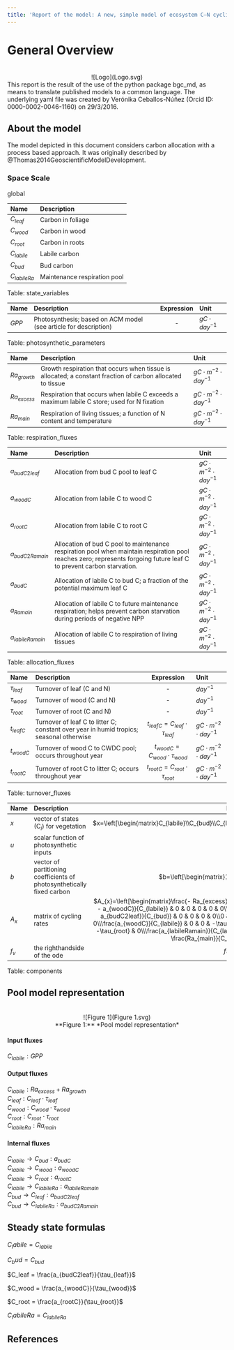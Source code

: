 ```yaml
---
title: 'Report of the model: A new, simple model of ecosystem C–N cycling and interactions (ACONITE), version: 1'
---
```

  
  
# General Overview  
  

<br>
<center>
![Logo](Logo.svg)
</center>
This report is the result of the use of the python package bgc_md, as means to translate published models to a common language.  The underlying yaml file was created by Verónika Ceballos-Núñez (Orcid ID: 0000-0002-0046-1160) on 29/3/2016.  
  
  
  
## About the model  
  
The model depicted in this document considers carbon allocation with a process based approach. It was originally described by @Thomas2014GeoscientificModelDevelopment.  
  
  
  
### Space Scale  
  
global
  
  
Name|Description  
:-----|:-----  
$C_{leaf}$|Carbon in foliage  
$C_{wood}$|Carbon in wood  
$C_{root}$|Carbon in roots  
$C_{labile}$|Labile carbon  
$C_{bud}$|Bud carbon  
$C_{labileRa}$|Maintenance respiration pool  
  Table: state_variables  
  
  
Name|Description|Expression|Unit  
:-----|:-----|:-----:|:-----  
$GPP$|Photosynthesis; based on ACM model (see article for description)|-|$gC\cdot day^{-1}$  
  Table: photosynthetic_parameters  
  
  
Name|Description|Unit  
:-----|:-----|:-----  
$Ra_{growth}$|Growth respiration that occurs when tissue is allocated; a constant fraction of carbon allocated to tissue|$gC\cdot m^{-2}\cdot day^{-1}$  
$Ra_{excess}$|Respiration that occurs when labile C exceeds a maximum labile C store; used for N fixation|$gC\cdot m^{-2}\cdot day^{-1}$  
$Ra_{main}$|Respiration of living tissues; a function of N content and temperature|$gC\cdot m^{-2}\cdot day^{-1}$  
  Table: respiration_fluxes  
  
  
Name|Description|Unit  
:-----|:-----|:-----  
$a_{budC2leaf}$|Allocation from bud C pool to leaf C|$gC\cdot m^{-2}\cdot day^{-1}$  
$a_{woodC}$|Allocation from labile C to wood C|$gC\cdot m^{-2}\cdot day^{-1}$  
$a_{rootC}$|Allocation from labile C to root C|$gC\cdot m^{-2}\cdot day^{-1}$  
$a_{budC2Ramain}$|Allocation of bud C pool to maintenance respiration pool when maintain respiration pool reaches zero; represents forgoing future leaf C to prevent carbon starvation.|$gC\cdot m^{-2}\cdot day^{-1}$  
$a_{budC}$|Allocation of labile C to bud C; a fraction of the potential maximum leaf C|$gC\cdot m^{-2}\cdot day^{-1}$  
$a_{Ramain}$|Allocation of labile C to future maintenance respiration; helps prevent carbon starvation during periods of negative NPP|$gC\cdot m^{-2}\cdot day^{-1}$  
$a_{labileRamain}$|Allocation of labile C to respiration of living tissues|$gC\cdot m^{-2}\cdot day^{-1}$  
  Table: allocation_fluxes  
  
  
Name|Description|Expression|Unit  
:-----|:-----|:-----:|:-----  
$\tau_{leaf}$|Turnover of leaf (C and N)|-|$day^{-1}$  
$\tau_{wood}$|Turnover of wood (C and N)|-|$day^{-1}$  
$\tau_{root}$|Turnover of root (C and N)|-|$day^{-1}$  
$t_{leafC}$|Turnover of leaf C to litter C; constant over year in humid tropics; seasonal otherwise|$t_{leafC}=C_{leaf}\cdot\tau_{leaf}$|$gC\cdot m^{-2}\cdot day^{-1}$  
$t_{woodC}$|Turnover of wood C to CWDC pool; occurs throughout year|$t_{woodC}=C_{wood}\cdot\tau_{wood}$|$gC\cdot m^{-2}\cdot day^{-1}$  
$t_{rootC}$|Turnover of root C to litter C; occurs throughout year|$t_{rootC}=C_{root}\cdot\tau_{root}$|$gC\cdot m^{-2}\cdot day^{-1}$  
  Table: turnover_fluxes  
  
  
Name|Description|Expression  
:-----|:-----|:-----:  
$x$|vector of states (C$_{i}$) for vegetation|$x=\left[\begin{matrix}C_{labile}\\C_{bud}\\C_{leaf}\\C_{wood}\\C_{root}\\C_{labileRa}\end{matrix}\right]$  
$u$|scalar function of photosynthetic inputs|$u=GPP$  
$b$|vector of partitioning coefficients of photosynthetically fixed carbon|$b=\left[\begin{matrix}1\\0\\0\\0\\0\\0\end{matrix}\right]$  
$A_{x}$|matrix of cycling rates|$A_{x}=\left[\begin{matrix}\frac{- Ra_{excess} - Ra_{growth} - a_{budC} - a_{labileRamain} - a_{rootC} - a_{woodC}}{C_{labile}} & 0 & 0 & 0 & 0 & 0\\\frac{a_{budC}}{C_{labile}} &\frac{- a_{budC2Ramain} - a_{budC2leaf}}{C_{bud}} & 0 & 0 & 0 & 0\\0 &\frac{a_{budC2leaf}}{C_{bud}} & -\tau_{leaf} & 0 & 0 & 0\\\frac{a_{woodC}}{C_{labile}} & 0 & 0 & -\tau_{wood} & 0 & 0\\\frac{a_{rootC}}{C_{labile}} & 0 & 0 & 0 & -\tau_{root} & 0\\\frac{a_{labileRamain}}{C_{labile}} &\frac{a_{budC2Ramain}}{C_{bud}} & 0 & 0 & 0 & -\frac{Ra_{main}}{C_{labileRa}}\end{matrix}\right]$  
$f_{v}$|the righthandside of the ode|$f_{v}=u b + A_{x} x$  
  Table: components  
  
  
## Pool model representation  
  

<br>
<center>
![Figure 1](Figure 1.svg)<br>**Figure 1:** *Pool model representation*<br>
</center>
  
  
#### Input fluxes  
  
$C_{labile}: GPP$  

  
  
#### Output fluxes  
  
$C_{labile}: Ra_{excess} + Ra_{growth}$  
$C_{leaf}: C_{leaf}\cdot\tau_{leaf}$  
$C_{wood}: C_{wood}\cdot\tau_{wood}$  
$C_{root}: C_{root}\cdot\tau_{root}$  
$C_{labileRa}: Ra_{main}$  

  
  
#### Internal fluxes  
  
$C_{labile} \rightarrow C_{bud}: a_{budC}$  
$C_{labile} \rightarrow C_{wood}: a_{woodC}$  
$C_{labile} \rightarrow C_{root}: a_{rootC}$  
$C_{labile} \rightarrow C_{labileRa}: a_{labileRamain}$  
$C_{bud} \rightarrow C_{leaf}: a_{budC2leaf}$  
$C_{bud} \rightarrow C_{labileRa}: a_{budC2Ramain}$  
  
  
## Steady state formulas  
  
$C_labile = C_{labile}$  
  
  
  
$C_bud = C_{bud}$  
  
  
  
$C_leaf = \frac{a_{budC2leaf}}{\tau_{leaf}}$  
  
  
  
$C_wood = \frac{a_{woodC}}{\tau_{wood}}$  
  
  
  
$C_root = \frac{a_{rootC}}{\tau_{root}}$  
  
  
  
$C_labileRa = C_{labileRa}$  
  
  
  
  
  
## References  
  
